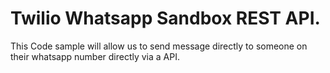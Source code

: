# Twilio Whatsapp Sandbox REST API.
This Code sample will allow us to send message directly to someone on their whatsapp number directly via a API.

